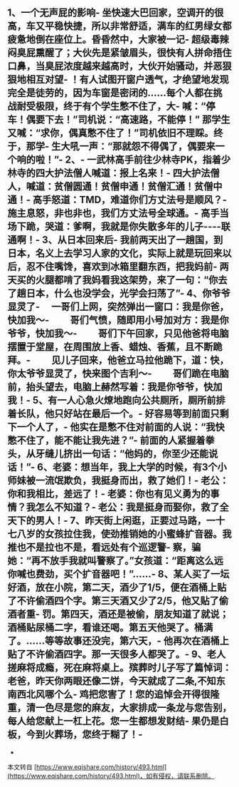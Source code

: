 1、一个无声屁的影响-
 坐快速大巴回家，空调开的很高，车又平稳快捷，所以非常舒适，满车的红男绿女都疲惫地倒在座位上。昏昏然中，大家被一记-
超级毒辣闷臭屁熏醒了；大伙先是紧皱眉头，很快有人拼命捂住口鼻，当臭屁浓度越来越高时，大伙开始骚动，并恶狠狠地相互对望-
！有人试图开窗户透气，才绝望地发现完全是徒劳的，因为车窗是密闭的……每个人都在挑战耐受极限，终于有个学生憋不住了，大-
喊：“停车！偶要下去！”司机说：“高速路，不能停！” 那学生又喊：“求你，偶真憋不住了！”司机依旧不理睬。终于，那学-
生大吼一声：“那就怨不得偶了，偶要来一个响的啦！”-
2、-
一武林高手前往少林寺PK，指着少林寺的四大护法僧人喊道：报上名来！-
四大护法僧人，喊道：贫僧圆通！贫僧申通！贫僧汇通！贫僧中通！-
高手怒道：TMD，难道你们方丈法号是顺风？-
施主息怒，非也非也，我们方丈法号全球通。-
高手当场下跪，哭道：爹啊，我就是你失散多年的儿子----联通啊！-
3、从日本回来后-
 我前两天出了一趟国，到日本，名义上去学习人家的文化，实际上就是玩回来以后，忍不住嘴馋，喜欢到冰箱里翻东西，把我妈前-
两天买的火腿都啃了我妈看我这架势，来了一句：“你去了趟日本，什么也没学会，光学会扫荡了”-
4、你爷爷显灵了-
　一哥们上网，突然弹出一窗口：我是你爸，快加我～-
　　哥们气愤，随即用小号加对方：我是你爷爷，快加我～-
　　哥们下午回家，只见他爸将电脑摆置于堂屋，在周围放上香、蜡烛、香蕉，且不断跪拜。-
　　见儿子回来，他爸立马拉他跪下，道：快，你太爷爷显灵了，快来图个吉利～-
　　哥们跪在电脑前，抬头望去，电脑上赫然写着：我是你爷爷，快加我！-
5、有一人心急火燎地跑向公共厕所，厕所前排着长队，他只好站在最后一个。-
好容易等到前面只剩下一个人了，-
他实在是憋不住对前面的人说：“我快憋不住了，能不能让我先进？”-
前面的人紧握着拳头，从牙缝儿挤出一句话：“他妈的，你至少还能说话！”-
6、老婆：想当年，我上大学的时候，有3个小师妹被一流氓欺负，我挺身而出，救了她们！-
老公：你和我相比，差远了！-
老婆：你也有见义勇为的事情？我怎么不知道？-
老公：我是挺身而娶你，救了全天下的男人！-
7、昨天街上闲逛，正要过马路，一十七八岁的女孩拉住我，使劲推销她的小蜜蜂扩音器。我推也不是拉也不是，看远处有个巡逻警-
察，骗她：“再不放手我就叫警察了。”女孩道：“距离这么远你喊也费劲，买个扩音器吧！”……-
8、某人买了一坛好酒，放在小院，第二天，酒少了1/5，便在酒桶上贴了不许偷酒四个字。第三天酒又少了2/5，他又贴了偷酒者重-
罚。第四天，酒还是被偷，朋友知道了就说；酒桶贴尿桶二字，看谁还喝。第五天他哭了。桶满了。……等等故事还没完，第六天，-
他再次在酒桶上贴了不许偷酒四字。那一天很多人都哭了。-
9、老人搓麻将成瘾，死在麻将桌上。殡葬时儿子写了篇悼词：老爸，昨天你两眼还像二饼，今天就成了二条,不知东南西北风哪个么-
鸡把您害了！您的追悼会开得很隆重，清一色尽是您的麻友，大家排成一条龙与您告别，每人给您献上一杠上花。您一生都想发财结-
果仍是白板，今到火葬场，您终于糊了！-
-

-

本文转自 [https://www.eqishare.com/history/493.html](https://www.eqishare.com/history/493.html)，如有侵权，请联系删除。
